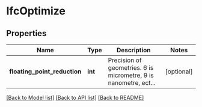 # IfcOptimize

## Properties
Name | Type | Description | Notes
------------ | ------------- | ------------- | -------------
**floating_point_reduction** | **int** | Precision of geometries. 6 is micrometre, 9 is nanometre, ect... | [optional] 

[[Back to Model list]](../README.md#documentation-for-models) [[Back to API list]](../README.md#documentation-for-api-endpoints) [[Back to README]](../README.md)


